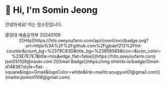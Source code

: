 # 👋 Hi, I'm Somin Jeong 

안녕하세요! 저는 정소민입니다. 
</div>
중앙대 예술공학부
</div>
20240109
</div>
<div align=center>
[![Hits](https://hits.seeyoufarm.com/api/count/incr/badge.svg?url=https%3A%2F%2Fgithub.com%2Fgjbae1212%2Fhit-counter&count_bg=%2379C83D&title_bg=%23858585&icon=&icon_color=%23E7E7E7&title=hits&edge_flat=false)](https://hits.seeyoufarm.com)
</div>
jsm051108@naver.com
</div>
[![Gmail Badge](https://img.shields.io/badge/Gmail-d14836?style=flat-square&logo=Gmail&logoColor=white&link=mailto:snugyun01@gmail.com)](mailto:jsomin1108@gmail.com)
	
